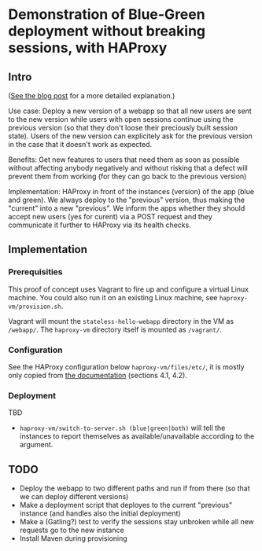 Demonstration of Blue-Green deployment without breaking sessions, with HAProxy
==============================================================================

Intro
-----

([See the blog post](http://theholyjava.wordpress.com/2013/08/23/blue-green-deployment-without-breaking-sessions-with-haproxy-and-jetty) for a more detailed explanation.)

Use case: Deploy a new version of a webapp so that all new users are sent to the new
version while users with open sessions continue using the previous version
(so that they don't loose their preciously built session state). Users of the new version
can explicitely ask for the previous version in the case that it doesn't work as expected.

Benefits: Get new features to users that need them as soon as possible without affecting
anybody negatively and without risking that a defect will prevent them from working
(for they can go back to the previous version)

Implementation: HAProxy in front of the instances (version) of the app (blue and green).
We always deploy to the "previous" version, thus making the "current" into a new "previous".
We inform the apps whether they should accept new users (yes for curent) via a POST request
and they communicate it further to HAProxy via its health checks.

Implementation
--------------

### Prerequisities

This proof of concept uses Vagrant to fire up and configure a virtual Linux machine. You could also run
it on an existing Linux machine, see `haproxy-vm/provision.sh`.

Vagrant will mount the `stateless-hello-webapp` directory in the VM as `/webapp/`.
The `haproxy-vm` directory itself is mounted as `/vagrant/`.

### Configuration

See the HAProxy configuration below `haproxy-vm/files/etc/`, it is mostly only copied from
[the documentation](http://haproxy.1wt.eu/download/1.3/doc/architecture.txt) (sections 4.1, 4.2).

### Deployment

TBD

* `haproxy-vm/switch-to-server.sh (blue|green|both)` will tell the instances to report themselves as available/unavailable
according to the argument.

TODO
----

* Deploy the webapp to two different paths and run if from there (so that we can deploy different versions)
* Make a deployment script that deployes to the current "previous" instance (and handles also the initial deployment)
* Make a (Gatling?) test to verify the sessions stay unbroken while all new requests go to the new instance
* Install Maven during provisioning
